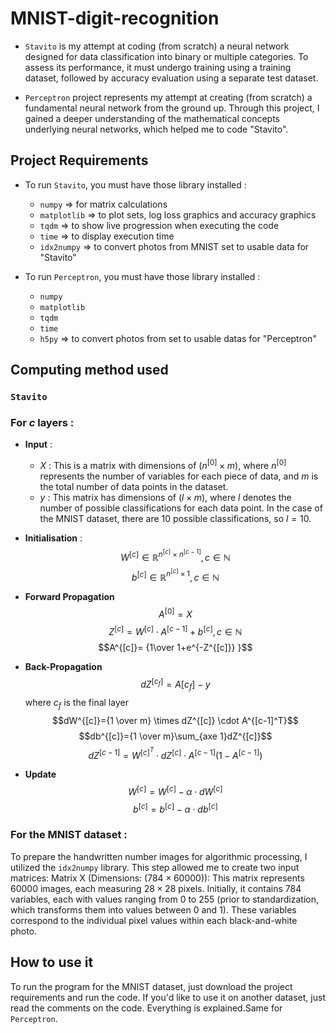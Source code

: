 # MNIST-digit-recognition

- `Stavito` is my attempt at coding (from scratch) a neural network designed for data classification into binary or multiple categories. To assess its performance, it must undergo training using a training dataset, followed by accuracy evaluation using a separate test dataset.

- `Perceptron` project represents my attempt at creating (from scratch) a fundamental neural network from the ground up. Through this project, I gained a deeper understanding of the mathematical concepts underlying neural networks, which helped me to code "Stavito".

## Project Requirements 

- To run `Stavito`, you must have those library installed : 
	- `numpy` => for matrix calculations
	- `matplotlib` => to plot sets, log loss graphics and accuracy graphics
	- `tqdm` => to show live progression when executing the code
	- `time` => to display execution time 
	- `idx2numpy` => to convert photos from MNIST set to usable data for "Stavito"

- To run `Perceptron`, you must have those library installed : 
	- `numpy`
	- `matplotlib`
	- `tqdm`
	- `time`
	- `h5py` => to convert photos from set to usable datas for "Perceptron"

## Computing method used 

### `Stavito` 

### For $c$ layers : 
- **Input** : 
	- $X$ : This is a matrix with dimensions of $(n^{[0]}\times m)$, where $n^{[0]}$ represents the number of variables for each piece of data, and $m$ is the total number of data points in the dataset. 
	- $y$ : This matrix has dimensions of $(l \times m)$, where $l$ denotes the number of possible classifications for each data point. In the case of the MNIST dataset, there are 10 possible classifications, so $l=10$.


- **Initialisation** : 
$$W^{[c]} \in \mathbb{R}^{n^{[c]}\times n^{[c-1]}}, c \in \mathbb{N}$$
$$b^{[c]} \in \mathbb{R}^{n^{[c]}\times1}, c \in \mathbb{N}$$
- **Forward Propagation**
$$A^{[0]}=X$$
$$Z^{[c]} = W^{[c]} \cdot A^{[c-1]} + b^{[c]}, c\in \mathbb{N}$$
$$A^{[c]}= {1\over 1+e^{-Z^{[c]}} }$$
- **Back-Propagation** 
$$dZ^{[c_f]}=A{[c_f]}-y$$
where $c_f$ is the final layer
$$dW^{[c]}={1 \over m} \times dZ^{[c]} \cdot A^{[c-1]^T}$$
$$db^{[c]}={1 \over m}\sum_{axe 1}dZ^{[c]}$$
$$dZ^{[c-1]}=W^{[c]^T} \cdot dZ^{[c]} \cdot A^{[c-1]}(1-A^{[c-1]})$$
- **Update**
$$W^{[c]}=W^{[c]} - \alpha \cdot dW^{[c]}$$
$$b^{[c]}=b^{[c]} - \alpha \cdot db^{[c]}$$

### For the MNIST dataset : 


To prepare the handwritten number images for algorithmic processing, I utilized the `idx2numpy` library. This step allowed me to create two input matrices: Matrix X (Dimensions: $(784 \times 60000)$): This matrix represents $60 000$ images, each measuring $28 \times 28$ pixels. Initially, it contains $784$ variables, each with values ranging from $0$ to $255$ (prior to standardization, which transforms them into values between $0$ and $1$). These variables correspond to the individual pixel values within each black-and-white photo.

## How to use it 

To run the program for the MNIST dataset, just download the project requirements and run the code. If you'd like to use it on another dataset, just read the comments on the code. Everything is explained.Same for `Perceptron`.





